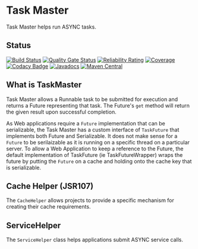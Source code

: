 # Task Master
Task Master helps run ASYNC tasks.

## Status
[![Build Status](https://github.com/BorderTech/java-taskmaster/actions/workflows/github-actions-build.yml/badge.svg)](https://github.com/BorderTech/java-taskmaster/actions/workflows/github-actions-build.yml)
[![Quality Gate Status](https://sonarcloud.io/api/project_badges/measure?project=bordertech-java-taskmaster&metric=alert_status)](https://sonarcloud.io/dashboard?id=bordertech-java-taskmaster)
[![Reliability Rating](https://sonarcloud.io/api/project_badges/measure?project=bordertech-java-taskmaster&metric=reliability_rating)](https://sonarcloud.io/dashboard?id=bordertech-java-taskmaster)
[![Coverage](https://sonarcloud.io/api/project_badges/measure?project=bordertech-java-taskmaster&metric=coverage)](https://sonarcloud.io/dashboard?id=bordertech-java-taskmaster)
[![Codacy Badge](https://api.codacy.com/project/badge/Grade/83bcfdba5e34433894e8b958bdb958a5)](https://www.codacy.com/app/BorderTech/java-taskmaster?utm_source=github.com&amp;utm_medium=referral&amp;utm_content=BorderTech/java-taskmaster&amp;utm_campaign=Badge_Grade)
[![Javadocs](https://www.javadoc.io/badge/com.github.bordertech.taskmaster/taskmaster-core.svg)](https://www.javadoc.io/doc/com.github.bordertech.taskmaster/taskmaster-core)
[![Maven Central](https://img.shields.io/maven-central/v/com.github.bordertech.taskmaster/taskmaster-core.svg?label=Maven%20Central)](https://search.maven.org/search?q=g:%22com.github.bordertech.taskmaster%22%20AND%20a:%22taskmaster-core%22)

## What is TaskMaster

Task Master allows a Runnable task to be submitted for execution and returns a Future representing that task. The
Future's `get` method will return the given result upon successful completion.

As Web applications require a `Future` implementation that can be serializable, the Task Master has a custom
interface of `TaskFuture` that implements both Future and Serializable. It does not make sense for a `Future`
 to be serilaizable as it is running on a specific thread on a particular server. To allow a Web Application to keep a
reference to the Future, the default implementation of TaskFuture (ie TaskFutureWrapper) wraps the future by
putting the `Future` on a cache and holding onto the cache key that is serializable.

## Cache Helper (JSR107)
The `CacheHelper` allows projects to provide a specific mechanism for creating their cache requirements.

## ServiceHelper
The `ServiceHelper` class helps applications submit ASYNC service calls.
